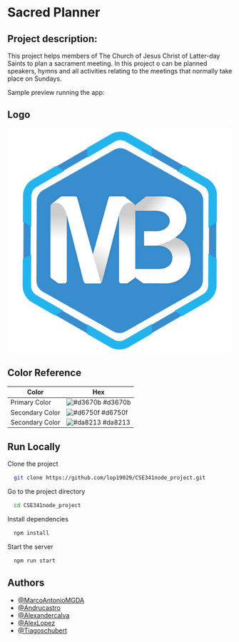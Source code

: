 

# Sacred Planner


## Project description:

This project helps members of The Church of Jesus Christ of
Latter-day Saints to plan a sacrament meeting. In this
project o can be planned speakers, hymns and all activities
relating to the meetings that normally take place on Sundays.

 Sample preview running the app:





## Logo
![Logo](https://raw.githubusercontent.com/lop19029/CSE341node_project/20cd77e40b9d3bcaecdba860faddcb06d59bc50b/public/favicon.png?token=AMMGHSXPEB4TSUCT4R4YISTBV2NHM)


## Color Reference

| Color             | Hex                                                                |
| ----------------- | ------------------------------------------------------------------ |
| Primary Color | ![#d3670b](https://via.placeholder.com/10/d3670b?text=+) #d3670b |
| Secondary Color | ![#d6750f](https://via.placeholder.com/10/d6750f?text=+) #d6750f |
| Secondary Color | ![#da8213](https://via.placeholder.com/10/da8213?text=+) #da8213 |


## Run Locally

Clone the project

```bash
  git clone https://github.com/lop19029/CSE341node_project.git
```

Go to the project directory

```bash
  cd CSE341node_project
```

Install dependencies

```bash
  npm install
```

Start the server

```bash
  npm run start
```


## Authors

- [@MarcoAntonioMGDA](https://github.com/MarcoAntonioMGDA)
- [@Andrucastro](https://github.com/andrucastro)
- [@Alexandercalva](https://github.com/alexandercalva)
- [@AlexLopez](https://github.com/lop19029)
- [@Tiagoschubert](https://github.com/tiagoschubert)
